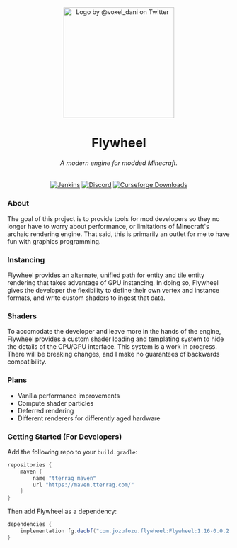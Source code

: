 <div align="center">
<img src="https://i.imgur.com/yVFgPpr.png" alt="Logo by @voxel_dani on Twitter" width="250">
<h1>Flywheel</h1>
<h6>A modern engine for modded Minecraft.</h6>
<a href='https://ci.tterrag.com/job/Flywheel/job/Forge/job/1.16/'><img src='https://ci.tterrag.com/job/Flywheel/job/Forge/job/1.16/badge/icon' alt="Jenkins"></a>
<a href="https://discord.gg/xjD59ThnXy"><img src="https://img.shields.io/discord/841464837406195712?color=5865f2&label=Discord&style=flat" alt="Discord"></a>
<a href="https://www.curseforge.com/minecraft/mc-mods/flywheel"><img src="http://cf.way2muchnoise.eu/486392.svg" alt="Curseforge Downloads"></a>
<br>
</div>

### About
The goal of this project is to provide tools for mod developers so they no longer have to worry about performance, or limitations of Minecraft's archaic rendering engine.
That said, this is primarily an outlet for me to have fun with graphics programming.


### Instancing
Flywheel provides an alternate, unified path for entity and tile entity rendering that takes advantage of GPU instancing. In doing so, Flywheel gives the developer the flexibility to define their own vertex and instance formats, and write custom shaders to ingest that data.


### Shaders
To accomodate the developer and leave more in the hands of the engine, Flywheel provides a custom shader loading and templating system to hide the details of the CPU/GPU interface. This system is a work in progress. There will be breaking changes, and I make no guarantees of backwards compatibility.


### Plans
 - Vanilla performance improvements
 - Compute shader particles
 - Deferred rendering
 - Different renderers for differently aged hardware


### Getting Started (For Developers)

Add the following repo to your `build.gradle`:
```groovy
repositories {
    maven {
        name "tterrag maven"
        url "https://maven.tterrag.com/"
    }
}
```

Then add Flywheel as a dependency:
```groovy
dependencies {
    implementation fg.deobf("com.jozufozu.flywheel:Flywheel:1.16-0.0.2.9")
}
```
